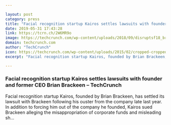 ```yaml
---

layout: post
category: press
title: "Facial recognition startup Kairos settles lawsuits with founder and former CEO Brian Brackeen"
date: 2019-05-31 17:43:28
link: https://tcrn.ch/2W6MR9o
image: https://techcrunch.com/wp-content/uploads/2018/09/disruptsf18_brian_brackeen_kairos-2204.jpg?w=616
domain: techcrunch.com
author: "TechCrunch"
icon: https://techcrunch.com/wp-content/uploads/2015/02/cropped-cropped-favicon-gradient.png?w=180
excerpt: "Facial recognition startup Kairos, founded by Brian Brackeen, has settled its lawsuit with Brackeen following his ouster from the company late last year. In addition to forcing him out of the company he founded, Kairos sued Brackeen alleging the misappropriation of corporate funds and misleading sh…"

---
```


### Facial recognition startup Kairos settles lawsuits with founder and former CEO Brian Brackeen – TechCrunch

Facial recognition startup Kairos, founded by Brian Brackeen, has settled its lawsuit with Brackeen following his ouster from the company late last year. In addition to forcing him out of the company he founded, Kairos sued Brackeen alleging the misappropriation of corporate funds and misleading sh…